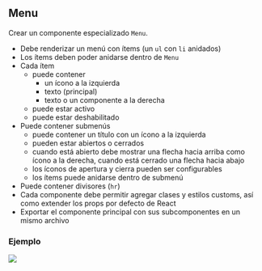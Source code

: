 ## Menu

Crear un componente especializado `Menu`.

- Debe renderizar un menú con ítems (un `ul` con `li` anidados)
- Los ítems deben poder anidarse dentro de `Menu`
- Cada ítem 
  - puede contener
    - un ícono a la izquierda
    - texto (principal)
    - texto o un componente a la derecha
  - puede estar activo
  - puede estar deshabilitado
- Puede contener submenús
  - puede contener un título con un ícono a la izquierda
  - pueden estar abiertos o cerrados
  - cuando está abierto debe mostrar una flecha hacia arriba como ícono a la derecha, cuando está cerrado una flecha hacia abajo
  - los íconos de apertura y cierra pueden ser configurables
  - los ítems puede anidarse dentro de submenú
- Puede contener divisores (`hr`)
- Cada componente debe permitir agregar clases y estilos customs, así como extender los props por defecto de React
- Exportar el componente principal con sus subcomponentes en un mismo archivo

### Ejemplo

![](https://developers.siberiancms.com/img/hooks/sidebar-menu.png)

